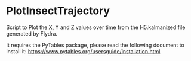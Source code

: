 # PlotInsectTrajectory
Script to Plot the X, Y and Z values over time from the H5.kalmanized file generated by Flydra.

It requires the PyTables package, please read the following document to install it: https://www.pytables.org/usersguide/installation.html 
